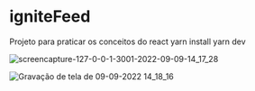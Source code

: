 # igniteFeed
Projeto para praticar os conceitos do react
yarn install
yarn dev


![screencapture-127-0-0-1-3001-2022-09-09-14_17_28](https://user-images.githubusercontent.com/51343240/189417756-33aab902-afae-4da8-85fb-a995e62cc58b.png)


![Gravação de tela de 09-09-2022 14_18_16](https://user-images.githubusercontent.com/51343240/189418606-10201c0c-26cf-4325-9459-ebb4b3c556a4.gif)
